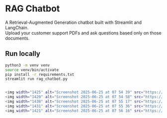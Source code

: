 # RAG Chatbot

A Retrieval-Augmented Generation chatbot built with Streamlit and LangChain.  
Upload your customer support PDFs and ask questions based only on those documents.

## Run locally
```bash
python3 -m venv venv
source venv/bin/activate
pip install -r requirements.txt
streamlit run rag_chatbot.py


<img width="1425" alt="Screenshot 2025-06-25 at 07 54 39" src="https://github.com/user-attachments/assets/674f13e3-375e-49ec-baf5-7941b9881ead" />
<img width="1420" alt="Screenshot 2025-06-25 at 07 54 58" src="https://github.com/user-attachments/assets/933acfcc-9d0a-4e33-aa86-a4f98f1139f6" />
<img width="1438" alt="Screenshot 2025-06-25 at 07 55 17" src="https://github.com/user-attachments/assets/b9f978cd-4674-41ba-a47e-88205cdd8818" />
<img width="1431" alt="Screenshot 2025-06-25 at 07 55 36" src="https://github.com/user-attachments/assets/090faa39-e79d-4398-97a9-3aa320682cc9" />
<img width="1421" alt="Screenshot 2025-06-25 at 07 56 16" src="https://github.com/user-attachments/assets/aed7e974-f5d7-4788-a460-b5a445940e9d" />
